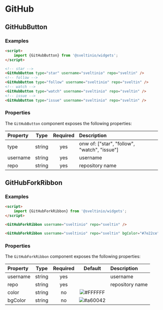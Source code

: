 # GitHub

## GitHubButton

### Examples

```html
<script>
    import {GitHubButton} from '@sveltinio/widgets';
</script>

<!-- star -->
<GitHubButton type="star" username="sveltinio" repo="sveltin" />
<!-- follow -->
<GitHubButton type="follow" username="sveltinio" repo="sveltin" />
<!-- watch -->
<GitHubButton type="watch" username="sveltinio" repo="sveltin" />
<!-- issue -->
<GitHubButton type="issue" username="sveltinio" repo="sveltin" />
```

### Properties

The `GitHubButton` component exposes the following properties:

| Property | Type   | Required | Description                                  |
| :------- | :----: | :------: | :------------------------------------------- |
| type     | string |   yes    | onw of: ["star", "follow", "watch", "issue"] |
| username | string |   yes    | username                                     |
| repo     | string |   yes    | repository name                              |

## GitHubForkRibbon

### Examples

```html
<script>
    import {GitHubForkRibbon} from '@sveltinio/widgets';
</script>

<GitHubForkRibbon username="sveltinio" repo="sveltin" />

<GitHubForkRibbon username="sveltinio" repo="sveltin" bgColor="#7e22ce" />
```

### Properties

The `GitHubForkRibbon` component exposes the following properties:

| Property | Type   | Required | Default                                                      | Description     |
| :------- | :----: | :------: | :----------------------------------------------------------: | :-------------- |
| username | string |    yes   |                                                              | username        |
| repo     | string |    yes   |                                                              | repository name |
| color    | string |    no    | ![#FFFFFF](https://via.placeholder.com/15/FFFFFF/FFFFFF.png) |                 |
| bgColor  | string |    no    | ![#a60042](https://via.placeholder.com/15/a60042/a60042.png) |                 |


